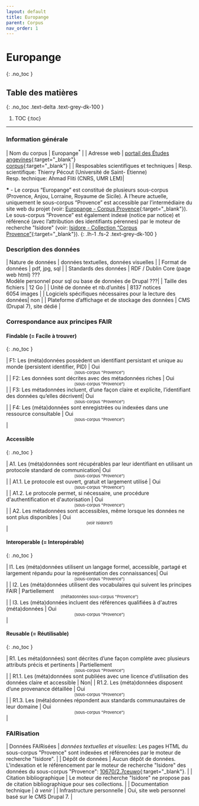 ```yaml
---
layout: default
title: Europange
parent: Corpus
nav_order: 1
---
```


# Europange
{: .no_toc }

## Table des matières
{: .no_toc .text-delta .text-grey-dk-100 }

1. TOC
{:toc}

---

### Information générale

| <span class="corpus-table-header-left">Nom du corpus</span>                           | Europange<sup>\*</sup> |
| <span class="corpus-table-header-left">Adresse web</span>                             | [portail des Études angevines](https://angevine-europe.huma-num.fr/ea/fr){:target="_blank"}<br/>[corpus](https://angevine-europe.huma-num.fr/ea/fr/pr%C3%A9sentation-du-corpus){:target="_blank"} |
| <span class="corpus-table-header-left">Resposables scientifiques et techniques</span> |  Resp. scientifique: Thierry Pécout (Université de Saint- Étienne)<br/>Resp. technique: Ahmad Fliti (CNRS, UMR LEM)|

__\*__ - Le corpus “Europange” est constitué de plusieurs sous-corpus (Provence, Anjou, Lorraine, Royaume de Sicile). À l’heure actuelle, uniquement le sous-corpus “Provence” est accessible par l’intermédiaire du site web du projet (voir: [Europange - Corpus Provence](https://angevine-europe.huma-num.fr/ea/fr/corpus-provence){:target="_blank"}). Le sous-corpus “Provence” est également indexé (notice par notice) et référencé (avec l’attribution des identifiants pérennes) par le moteur de recherche "Isidore" (voir: [Isidore - Collection “Corpus Provence”](https://isidore.science/collection/10670/2.7ceuwo){:target="_blank"}).
{: .lh-1 .fs-2 .text-grey-dk-100 }

### Description des données

| <span class="corpus-table-header-left">Nature de données</span>                                            | données textuelles, données visuelles           |
| <span class="corpus-table-header-left">Format de données</span>                                            | pdf, jpg, sql           |
| <span class="corpus-table-header-left">Standards des données</span>                                        | RDF / Dublin Core (page web html) ???<br/>Modèle personnel pour sql ou base de données de Drupal ???|
| <span class="corpus-table-header-left">Taille des fichiers</span>                                          | 12 Go           |
| <span class="corpus-table-header-left">Unité de donnée et nb.d’unités</span>                               | 8137 notices<br/>6054 images           |
| <span class="corpus-table-header-left">Logiciels spécifiques nécessaires pour la lecture des données</span>| non           |
| <span class="corpus-table-header-left">Plateforme d’affichage et de stockage des données</span>            | CMS (Drupal 7), site dédié           |

### Correspondance aux principes FAIR

#### Findable (= Facile à trouver)
{: .no_toc }

| F1: Les (méta)données possèdent un identifiant persistant et unique au monde (persistent identifier, PID)	 | <span class="overview-table-yes">Oui</span> <span style="font-size: 11px; text-align: center; display: block;">(sous-corpus "Provence")</span> |
| F2: Les données sont décrites avec des métadonnées riches													 | <span class="overview-table-yes">Oui</span> <span style="font-size: 11px; text-align: center; display: block;">(sous-corpus "Provence")</span> |
| F3: Les métadonnées incluent, d’une façon claire et explicite, l’identifiant des données qu’elles décrivent| <span class="overview-table-yes">Oui</span> <span style="font-size: 11px; text-align: center; display: block;">(sous-corpus "Provence")</span>|
| F4: Les (méta)données sont enregistrées ou indexées dans une ressource consultable						  | <span class="overview-table-yes">Oui</span> <span style="font-size: 11px; text-align: center; display: block;">(sous-corpus "Provence")</span> |

#### Accessible
{: .no_toc }

| A1. Les (méta)données sont récupérables par leur identifiant en utilisant un protocole standard de communication| <span class="overview-table-yes">Oui</span> <span style="font-size: 11px; text-align: center; display: block;">(sous-corpus "Provence")</span>|
| A1.1. Le protocole est ouvert, gratuit et largement utilisé													   | <span class="overview-table-yes">Oui</span> <span style="font-size: 11px; text-align: center; display: block;">(sous-corpus "Provence")</span> |
| A1.2. Le protocole permet, si nécessaire, une procédure d'authentification et d'autorisation					   | <span class="overview-table-yes">Oui</span> <span style="font-size: 11px; text-align: center; display: block;">(sous-corpus "Provence")</span> |
| A2. Les métadonnées sont accessibles, même lorsque les données ne sont plus disponibles						  | <span class="overview-table-yes">Oui</span> <span style="font-size: 11px; text-align: center; display: block;">(voir Isidore?)</span>|

#### Interoperable (= Interopérable)
{: .no_toc }

| I1. Les (méta)données utilisent un langage formel, accessible, partagé et largement répandu pour la représentation des connaissances| <span class="overview-table-yes">Oui</span> <span style="font-size: 11px; text-align: center; display: block;">(sous-corpus "Provence")</span> |
| I2. Les (méta)données utilisent des vocabulaires qui suivent les principes FAIR 													  | <span class="overview-table-partially">Partiellement</span> <span style="font-size: 11px; text-align: center; display: block;">(métadonnées sous-corpus "Provence")</span>|
| I3. Les (méta)données incluent des références qualifiées à d'autres (méta)données 												  | <span class="overview-table-yes">Oui</span> <span style="font-size: 11px; text-align: center; display: block;">(sous-corpus "Provence")</span>|

#### Reusable (= Réutilisable)
{: .no_toc }

| R1. Les méta(données) sont décrites d’une façon complète avec plusieurs attributs précis et pertinents	| <span class="overview-table-partially">Partiellement</span> <span style="font-size: 11px; text-align: center; display: block;">(sous-corpus "Provence")</span>|
| R1.1. Les (méta)données sont publiées avec une licence d'utilisation des données claire et accessible 	| <span class="overview-table-no">Non</span>|
| R1.2. Les (méta)données disposent d’une provenance détaillée												| <span class="overview-table-yes">Oui</span> <span style="font-size: 11px; text-align: center; display: block;">(sous-corpus "Provence")</span> |
| R1.3. Les (méta)données répondent aux standards communautaires de leur domaine							| <span class="overview-table-yes">Oui</span> <span style="font-size: 11px; text-align: center; display: block;">(sous-corpus "Provence")</span> |

### FAIRisation

| <span class="corpus-table-header-left">Données FAIRisées</span>         	 | _données textuelles et visuelles:_ Les pages HTML du sous-corpus "Provence" sont indexées et référencées par le moteur de recherche "Isidore". |
| <span class="corpus-table-header-left">Dépôt de données</span>          	 | Aucun dépôt de données. L'indexation et le référencement par le moteur de recherche "Isidore" des données du sous-corpus "Provence": [10670/2.7ceuwo](https://isidore.science/collection/10670/2.7ceuwo){:target="_blank"}. |
| <span class="corpus-table-header-left">Citation bibliographique</span>  	 | Le moteur de recherche "Isidore" ne propose pas de citation bibliographique pour ses collections. |
| <span class="corpus-table-header-left">Documentation technique</span>   	 | _à venir_ |
| <span class="corpus-table-header-left">Infrastructure personnelle</span>   | Oui, site web personnel basé sur le CMS Drupal 7. |
